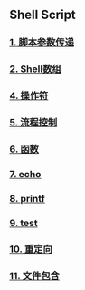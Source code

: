 ## Shell Script

### [1. 脚本参数传递](脚本参数传递.sh)

### [2. Shell数组](Shell数组.sh)

### [4. 操作符](操作符.sh)

### [5. 流程控制](过程控制.sh)

### [6. 函数](函数.sh)

### [7. echo](echo.sh)

### [8. printf](printf.sh)

### [9. test](test命令.sh)

### [10. 重定向](重定向.sh)

### [11. 文件包含](文件包含.sh)


